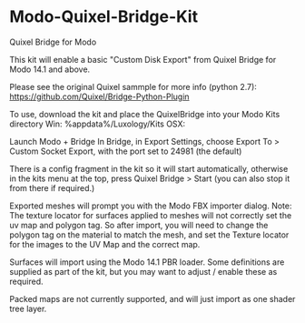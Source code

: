# Modo-Quixel-Bridge-Kit
 Quixel Bridge for Modo

This kit will enable a basic "Custom Disk Export" from Quixel Bridge for Modo 14.1 and above.

Please see the original Quixel sammple for more info (python 2.7): 
https://github.com/Quixel/Bridge-Python-Plugin

To use, download the kit and place the QuixelBridge into your Modo Kits directory
Win: %appdata%/Luxology/Kits
OSX: 

Launch Modo + Bridge
In Bridge, in Export Settings, choose Export To > Custom Socket Export, with the port set to 24981 (the default)

There is a config fragment in the kit so it will start automatically, otherwise in the kits menu at the top, press Quixel Bridge > Start
(you can also stop it from there if required.)


Exported meshes will prompt you with the Modo FBX importer dialog.
Note:
The texture locator for surfaces applied to meshes will not correctly set the uv map and polygon tag. So after import, you will need to change the polygon tag on the material to match the mesh, and set the Texture locator for the images to the UV Map and the correct map.

Surfaces will import using the Modo 14.1 PBR loader. Some definitions are supplied as part of the kit, but you may want to adjust / enable these as required. 

Packed maps are not currently supported, and will just import as one shader tree layer.




